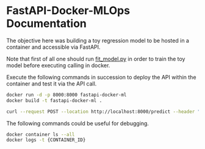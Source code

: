 # FastAPI-Docker-MLOps Documentation

The objective here was building a toy regression model to be hosted in a container and accessible via FastAPI.

Note that first of all one should run [fit_model.py](./fit_model.py) in order to train the toy model before executing calling in docker.

Execute the following commands in succession to deploy the API within the container and test it via the API call.
```bash
docker run -d -p 8000:8000 fastapi-docker-ml
docker build -t fastapi-docker-ml .

curl --request POST --location http://localhost:8000/predict --header "Content-Type: application/json" --data '{"age":20, "income":30000, "loan":3000}'
```

The following commands could be useful for debugging.

```bash
docker container ls --all
docker logs -t {CONTAINER_ID}
```


